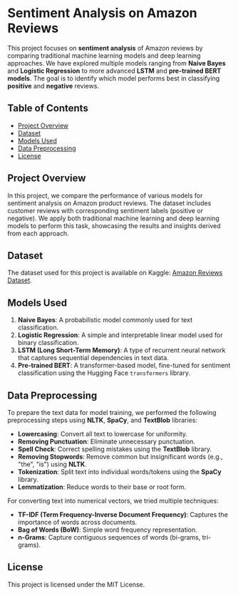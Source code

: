 # Sentiment Analysis on Amazon Reviews

This project focuses on **sentiment analysis** of Amazon reviews by comparing traditional machine learning models and deep learning approaches. We have explored multiple models ranging from **Naive Bayes** and **Logistic Regression** to more advanced **LSTM** and **pre-trained BERT models**. The goal is to identify which model performs best in classifying **positive** and **negative** reviews.

## Table of Contents

- [Project Overview](#project-overview)
- [Dataset](#dataset)
- [Models Used](#models-used)
- [Data Preprocessing](#data-preprocessing)
- [License](#license)

## Project Overview

In this project, we compare the performance of various models for sentiment analysis on Amazon product reviews. The dataset includes customer reviews with corresponding sentiment labels (positive or negative). We apply both traditional machine learning and deep learning models to perform this task, showcasing the results and insights derived from each approach.

## Dataset

The dataset used for this project is available on Kaggle: [Amazon Reviews Dataset](https://www.kaggle.com/datasets/kritanjalijain/amazon-reviews).

## Models Used

1. **Naive Bayes**: A probabilistic model commonly used for text classification.
2. **Logistic Regression**: A simple and interpretable linear model used for binary classification.
3. **LSTM (Long Short-Term Memory)**: A type of recurrent neural network that captures sequential dependencies in text data.
4. **Pre-trained BERT**: A transformer-based model, fine-tuned for sentiment classification using the Hugging Face `transformers` library.

## Data Preprocessing

To prepare the text data for model training, we performed the following preprocessing steps using **NLTK**, **SpaCy**, and **TextBlob** libraries:

- **Lowercasing**: Convert all text to lowercase for uniformity.
- **Removing Punctuation**: Eliminate unnecessary punctuation.
- **Spell Check**: Correct spelling mistakes using the **TextBlob** library.
- **Removing Stopwords**: Remove common but insignificant words (e.g., "the", "is") using **NLTK**.
- **Tokenization**: Split text into individual words/tokens using the **SpaCy** library.
- **Lemmatization**: Reduce words to their base or root form.
  
For converting text into numerical vectors, we tried multiple techniques:

- **TF-IDF (Term Frequency-Inverse Document Frequency)**: Captures the importance of words across documents.
- **Bag of Words (BoW)**: Simple word frequency representation.
- **n-Grams**: Capture contiguous sequences of words (bi-grams, tri-grams).

## License

This project is licensed under the MIT License.
